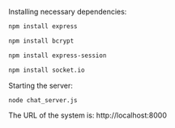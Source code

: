 Installing necessary dependencies:
```sh
npm install express
```
```sh
npm install bcrypt
```
```sh
npm install express-session
```
```sh
npm install socket.io
```

Starting the server:
```sh
node chat_server.js
```
The URL of the system is:
http://localhost:8000